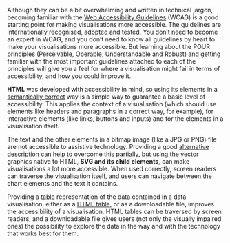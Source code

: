 Although they can be a bit overwhelming and written in technical jargon, becoming familiar with the <span class='internal-link'>[Web Accessibility Guidelines](accessibility-standards)</span> (WCAG) is a good starting point for making visualisations more accessible. The guidelines are internationally recognised, adopted and tested. You don’t need to become an expert in WCAG, and you don’t need to know all guidelines by heart to make your visualisations more accessible. But learning about the POUR principles (Perceivable, Operable, Understandable and Robust) and getting familiar with the most important guidelines attached to each of the principles will give you a feel for where a visualisation might fail in terms of accessibility, and how you could improve it.

**HTML** was developed with accessibility in mind, so using its elements in a <span class='internal-link'>[semantically correct](semantic-html)</span> way is a simple way to guarantee a basic level of accessibility. This applies the context of a visualisation (which should use elements like headers and paragraphs in a correct way, for example), for interactive elements (like links, buttons and inputs) and for the elements in a visualisation itself. 

The text and the other elements in a bitmap image (like a JPG or PNG) file are not accessible to assistive technology. Providing a good <span class='internal-link'>[alternative description](alt-text)</span> can help to overcome this partially, but using the vector graphics native to HTML, **SVG and its child elements**, can make visualisations a lot more accessible. When used correctly, screen readers can traverse the visualisation itself, and users can navigate between the chart elements and the text it contains.

Providing a <span class='internal-link'>[table](accessible-tables)</span> representation of the data contained in a data visualisation, either as a <span class='internal-link'>[HTML table](html-tables)</span>, or as a downloadable file, improves the accessibility of a visualisation. HTML tables can be traversed by screen readers, and a downloadable file gives users (not only the visually impaired ones) the possibility to explore the data in the way and with the technology that works best for them.